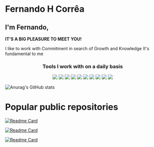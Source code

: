 # Fernando H Corrêa

## I'm Fernando,
**IT'S A BIG PLEASURE TO MEET YOU!**

I like to work with Commitment in search of Growth and Knowledge
It's fundamental to me

<div align="center">
    <h3 align="center">Tools I work with on a daily basis</h3>
    <div display="flex">
        <img src="https://img.shields.io/badge/node.js-6DA55F?style=for-the-badge&logo=node.js&logoColor=white"/>
        <img src="https://img.shields.io/badge/TypeScript-007ACC?style=for-the-badge&logo=typescript&logoColor=white"/>
        <img src="https://img.shields.io/badge/Express.js-black?style=for-the-badge&logo=express&logoColor=white"/>
        <img src="https://img.shields.io/badge/nestjs-ea2845?style=for-the-badge&logo=nestjs&logoColor=white"/>
        <img src="https://img.shields.io/badge/React-20232A?style=for-the-badge&logo=react&logoColor=61DAFB"/>
        <img src="https://img.shields.io/badge/Amazon_AWS-232F3E?style=for-the-badge&logo=amazon-aws&logoColor=white"/>
        <img src="https://img.shields.io/badge/Docker-00afff?style=for-the-badge&logo=docker&logoColor=white"/>
        <img src="https://img.shields.io/badge/MySQL-00000F?style=for-the-badge&logo=mysql&logoColor=white"/>
        <img src="https://img.shields.io/badge/MongoDB-4EA94B?style=for-the-badge&logo=mongodb&logoColor=white"/>
        <img src="https://img.shields.io/badge/-jest-%23C21325?style=for-the-badge&logo=jest&logoColor=white"/>
    </div>
</div>

![Anurag's GitHub stats](https://github-readme-stats.vercel.app/api?username=fernandohcorrea&show_icons=true&count_private=true&theme=tokyonight)

# Popular public repositories
[![Readme Card](https://github-readme-stats.vercel.app/api/pin/?username=fernandohcorrea&theme=tokyonight&&repo=websocket-chat)](https://github.com/fernandohcorrea/websocket-chat)

[![Readme Card](https://github-readme-stats.vercel.app/api/pin/?username=fernandohcorrea&theme=tokyonight&&repo=FWGame)](https://github.com/fernandohcorrea/FWGame)

[![Readme Card](https://github-readme-stats.vercel.app/api/pin/?username=fernandohcorrea&theme=tokyonight&&repo=rpjs_meetup_3_projeto)](https://github.com/fernandohcorrea/rpjs_meetup_3_projeto)

<p align="center">
  <img src="https://komarev.com/ghpvc/?username=fernandohcorrea" alt="" />
</p>
<!--
# Langs
[![Top Langs](https://github-readme-stats.vercel.app/api/top-langs/?username=fernandohcorrea&theme=tokyonigh&layout=compact)](https://github.com/fernandohcorrea)

-->
